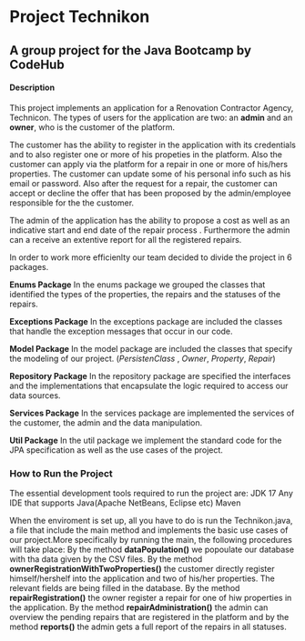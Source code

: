 #  **Project Technikon**
## A group project for the Java Bootcamp by CodeHub

#### Description

This project implements an application for a Renovation Contractor Agency, Technicon. 
The types of users for the application are two: an **admin** and an **owner**, who is the customer of the platform.

The customer has the ability to register in the application with its credentials and to also register one or more of his propeties 
in the platform. Also the customer can apply via the platform for a repair in one or more of his/hers properties.
The customer can update  some of his personal info such as his email or password. Also after the request for a repair, 
the customer can accept or decline the offer that has been proposed by the admin/employee responsible for the 
the customer.

The admin of the application has the ability to propose a cost as well as an indicative start and end date of the repair 
process . Furthermore the admin can a receive an extentive report for all the registered repairs.



In order to work more efficienlty our team decided to divide the project in 6 packages.

**Enums Package**
In the enums package we grouped the classes that identified the types of the properties, the repairs and the statuses 
of the repairs.

**Exceptions Package**
In the exceptions package are included the classes that handle the exception messages that occur in our code. 

**Model Package**
In the model package are included the classes that specify the modeling of our project. (*PersistenClass* , *Owner*, 
*Property*, *Repair*)

**Repository Package**
In the repository package are specified the interfaces and the implementations that encapsulate the logic required 
to access our data sources.

**Services Package**
In the services package are implemented the services of the customer, the admin and the data manipulation.

**Util Package** 
In the util package we implement the standard code for the JPA specification as well as the use cases of the project.


### How to Run the Project
The essential development tools required to run the project are:
JDK 17
Any IDE that supports Java(Apache NetBeans, Eclipse etc)
Maven

When the enviroment is set up, all you have to do is  run the Technikon.java, a file that include the main method and implements
the basic use cases of our project.More specifically by running the main, the following procedures will take place:
By the method **dataPopulation()** we popoulate our database with tha data given by the CSV files.
By the method **ownerRegistrationWithTwoProperties()** the customer directly register himself/hershelf into the 
application and two of his/her properties. The relevant fields are being filled in the database.
By the method **repairRegistration()** the owner register a repair for one of hiw properties in the application.
By the method **repairAdministration()** the admin can overview the pending repairs that are registered in the platform and by the 
method **reports()** the admin gets a full report of the repairs in all statuses.

